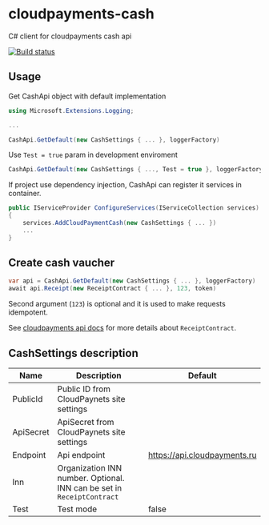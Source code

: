 # cloudpayments-cash
C# client for cloudpayments cash api

[![Build status](https://ci.appveyor.com/api/projects/status/1rrw11v9sw3cftj8/branch/master?svg=true)](https://ci.appveyor.com/project/itgloballlc/cloudpayments-cash/branch/master)

## Usage
Get CashApi object with default implementation
```csharp
using Microsoft.Extensions.Logging;

...

CashApi.GetDefault(new CashSettings { ... }, loggerFactory)
```

Use `Test = true` param in development enviroment
```csharp
CashApi.GetDefault(new CashSettings { ..., Test = true }, loggerFactory)
```

If project use dependency injection, CashApi can register it services in container.
```csharp
public IServiceProvider ConfigureServices(IServiceCollection services)
{
    services.AddCloudPaymentCash(new CashSettings { ... })
    ...
}
```

## Create cash vaucher
```csharp
var api = CashApi.GetDefault(new CashSettings { ... }, loggerFactory)
await api.Receipt(new ReceiptContract { ... }, 123, token)
``` 
Second argument (`123`) is optional and it is used to make requests idempotent.

See [cloudpayments api docs](https://cloudpayments.ru/docs/api/kassa) for more details about `ReceiptContract`.  

## CashSettings description

| Name      | Description                                                            | Default                      |
| --------- | ---------------------------------------------------------------------- | ---------------------------- |
| PublicId  | Public ID from CloudPaynets site settings                              |                              |
| ApiSecret | ApiSecret from CloudPaynets site settings                              |                              |
| Endpoint  | Api endpoint                                                           | https://api.cloudpayments.ru |
| Inn       | Organization INN number. Optional. INN can be set in `ReceiptContract` |                              |
| Test      | Test mode                                                              | false                        |


